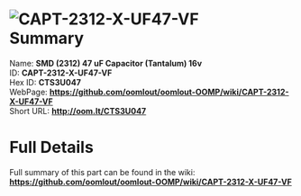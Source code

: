 
![CAPT-2312-X-UF47-VF](https://github.com/oomlout/oomlout-OOMP/blob/master/parts/CAPT-2312-X-UF47-VF/CAPT-2312-X-UF47-VF_420.jpg)   
Summary
=================
  
Name: __SMD (2312) 47 uF Capacitor (Tantalum) 16v__    
ID: __CAPT-2312-X-UF47-VF__   
Hex ID: __CTS3U047__   
WebPage: __https://github.com/oomlout/oomlout-OOMP/wiki/CAPT-2312-X-UF47-VF__   
Short URL: __http://oom.lt/CTS3U047__   

Full Details
==========================
Full summary of this part can be found in the wiki:   
__https://github.com/oomlout/oomlout-OOMP/wiki/CAPT-2312-X-UF47-VF__    


